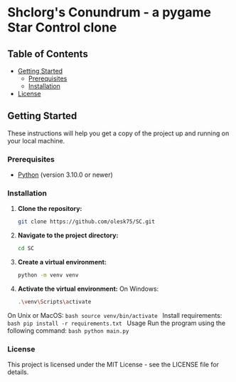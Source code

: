 # Shclorg's Conundrum - a pygame Star Control clone

## Table of Contents

- [Getting Started](#getting-started)
  - [Prerequisites](#prerequisites)
  - [Installation](#installation)
- [License](#license)

## Getting Started

These instructions will help you get a copy of the project up and running on your local machine.

### Prerequisites

- [Python](https://www.python.org/) (version 3.10.0 or newer)

### Installation

1. **Clone the repository:**

   ```bash
   git clone https://github.com/olesk75/SC.git
   ```

2. **Navigate to the project directory:**

    ```bash
    cd SC
    ```

3. **Create a virtual environment:**

    ```bash
    python -m venv venv
    ```

4. **Activate the virtual environment:**
On Windows:

    ```bash
    .\venv\Scripts\activate
    ```

On Unix or MacOS:
    ```bash
    source venv/bin/activate
    ```
Install requirements:
    ```bash
    pip install -r requirements.txt
    ```
Usage
Run the program using the following command:
    ```bash
    python main.py
    ```

### License

This project is licensed under the MIT License - see the LICENSE file for details.